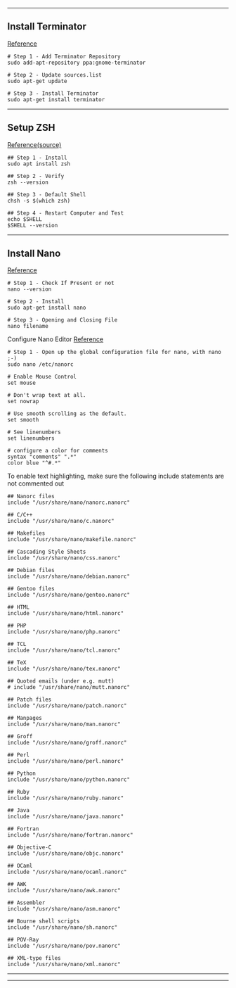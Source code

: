
---  

## Install Terminator  
[Reference](https://blog.arturofm.com/install-terminator-terminal-emulator-in-ubuntu/)
```
# Step 1 - Add Terminator Repository
sudo add-apt-repository ppa:gnome-terminator

# Step 2 - Update sources.list
sudo apt-get update

# Step 3 - Install Terminator
sudo apt-get install terminator
```

---  

## Setup ZSH
[Reference(source)](https://github.com/ohmyzsh/ohmyzsh)
```
## Step 1 - Install
sudo apt install zsh

## Step 2 - Verify
zsh --version

## Step 3 - Default Shell
chsh -s $(which zsh)

## Step 4 - Restart Computer and Test
echo $SHELL
$SHELL --version
```



---  

## Install Nano
[Reference](https://www.hostinger.in/tutorials/how-to-install-and-use-nano-text-editor)
```
# Step 1 - Check If Present or not
nano --version

# Step 2 - Install
sudo apt-get install nano

# Step 3 - Opening and Closing File
nano filename
```

Configure Nano Editor
[Reference](https://www.agnosticdev.com/content/configure-nano-command-line-development)
```
# Step 1 - Open up the global configuration file for nano, with nano ;-)
sudo nano /etc/nanorc

# Enable Mouse Control
set mouse

# Don't wrap text at all.
set nowrap

# Use smooth scrolling as the default.
set smooth

# See linenumbers
set linenumbers

# configure a color for comments
syntax "comments" ".*"
color blue "^#.*"

```
  
To enable text highlighting, make sure the following include statements are not commented out
```
## Nanorc files
include "/usr/share/nano/nanorc.nanorc"
 
## C/C++
include "/usr/share/nano/c.nanorc"
 
## Makefiles
include "/usr/share/nano/makefile.nanorc"
 
## Cascading Style Sheets
include "/usr/share/nano/css.nanorc"
 
## Debian files
include "/usr/share/nano/debian.nanorc"
 
## Gentoo files
include "/usr/share/nano/gentoo.nanorc"
 
## HTML
include "/usr/share/nano/html.nanorc"
 
## PHP
include "/usr/share/nano/php.nanorc"
 
## TCL
include "/usr/share/nano/tcl.nanorc"
 
## TeX
include "/usr/share/nano/tex.nanorc"
 
## Quoted emails (under e.g. mutt)
# include "/usr/share/nano/mutt.nanorc"
 
## Patch files
include "/usr/share/nano/patch.nanorc"
 
## Manpages
include "/usr/share/nano/man.nanorc"
 
## Groff
include "/usr/share/nano/groff.nanorc"
 
## Perl
include "/usr/share/nano/perl.nanorc"
 
## Python
include "/usr/share/nano/python.nanorc"
 
## Ruby
include "/usr/share/nano/ruby.nanorc"
 
## Java
include "/usr/share/nano/java.nanorc"
 
## Fortran
include "/usr/share/nano/fortran.nanorc"
 
## Objective-C
include "/usr/share/nano/objc.nanorc"
 
## OCaml
include "/usr/share/nano/ocaml.nanorc"
 
## AWK
include "/usr/share/nano/awk.nanorc"
 
## Assembler
include "/usr/share/nano/asm.nanorc"
 
## Bourne shell scripts
include "/usr/share/nano/sh.nanorc"
 
## POV-Ray
include "/usr/share/nano/pov.nanorc"
 
## XML-type files
include "/usr/share/nano/xml.nanorc"
```




---  
  

---  



